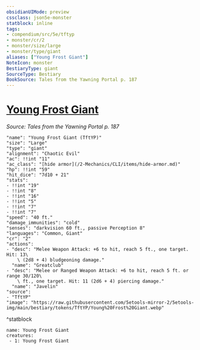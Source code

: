 ```yaml
---
obsidianUIMode: preview
cssclass: json5e-monster
statblock: inline
tags:
- compendium/src/5e/tftyp
- monster/cr/2
- monster/size/large
- monster/type/giant
aliases: ["Young Frost Giant"]
NoteIcon: monster
BestiaryType: giant
SourceType: Bestiary
BookSource: Tales from the Yawning Portal p. 187
---
```

# [Young Frost Giant](2-Mechanics\CLI\bestiary\giant/young-frost-giant-tftyp.md)
*Source: Tales from the Yawning Portal p. 187*  

```statblock
"name": "Young Frost Giant (TftYP)"
"size": "Large"
"type": "giant"
"alignment": "Chaotic Evil"
"ac": !!int "11"
"ac_class": "[hide armor](/2-Mechanics/CLI/items/hide-armor.md)"
"hp": !!int "59"
"hit_dice": "7d10 + 21"
"stats":
- !!int "19"
- !!int "8"
- !!int "16"
- !!int "5"
- !!int "7"
- !!int "7"
"speed": "40 ft."
"damage_immunities": "cold"
"senses": "darkvision 60 ft., passive Perception 8"
"languages": "Common, Giant"
"cr": "2"
"actions":
- "desc": "Melee Weapon Attack: +6 to hit, reach 5 ft., one target. Hit: 13\
    \ (2d8 + 4) bludgeoning damage."
  "name": "Greatclub"
- "desc": "Melee or Ranged Weapon Attack: +6 to hit, reach 5 ft. or range 30/120\
    \ ft., one target. Hit: 11 (2d6 + 4) piercing damage."
  "name": "Javelin"
"source":
- "TftYP"
"image": "https://raw.githubusercontent.com/5etools-mirror-2/5etools-img/main/bestiary/tokens/TftYP/Young%20Frost%20Giant.webp"
```
^statblock

```encounter-table
name: Young Frost Giant
creatures:
 - 1: Young Frost Giant
```